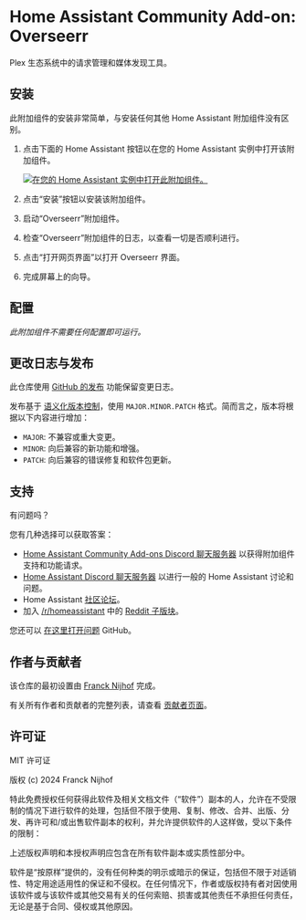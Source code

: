 # Home Assistant Community Add-on: Overseerr

Plex 生态系统中的请求管理和媒体发现工具。

## 安装

此附加组件的安装非常简单，与安装任何其他 Home Assistant 附加组件没有区别。

1. 点击下面的 Home Assistant 按钮以在您的 Home Assistant 实例中打开该附加组件。

   [![在您的 Home Assistant 实例中打开此附加组件。][addon-badge]][addon]

1. 点击“安装”按钮以安装该附加组件。
1. 启动“Overseerr”附加组件。
1. 检查“Overseerr”附加组件的日志，以查看一切是否顺利进行。
1. 点击“打开网页界面”以打开 Overseerr 界面。
1. 完成屏幕上的向导。

## 配置

_此附加组件不需要任何配置即可运行。_

## 更改日志与发布

此仓库使用 [GitHub 的发布][releases] 功能保留变更日志。

发布基于 [语义化版本控制][semver]，使用 `MAJOR.MINOR.PATCH` 格式。简而言之，版本将根据以下内容进行增加：

- `MAJOR`: 不兼容或重大变更。
- `MINOR`: 向后兼容的新功能和增强。
- `PATCH`: 向后兼容的错误修复和软件包更新。

## 支持

有问题吗？

您有几种选择可以获取答案：

- [Home Assistant Community Add-ons Discord 聊天服务器][discord] 以获得附加组件支持和功能请求。
- [Home Assistant Discord 聊天服务器][discord-ha] 以进行一般的 Home Assistant 讨论和问题。
- Home Assistant [社区论坛][forum]。
- 加入 [/r/homeassistant][reddit] 中的 [Reddit 子版块][reddit]。

您还可以 [在这里打开问题][issue] GitHub。

## 作者与贡献者

该仓库的最初设置由 [Franck Nijhof][frenck] 完成。

有关所有作者和贡献者的完整列表，请查看 [贡献者页面][contributors]。

## 许可证

MIT 许可证

版权 (c) 2024 Franck Nijhof

特此免费授权任何获得此软件及相关文档文件（“软件”）副本的人，允许在不受限制的情况下进行软件的处理，包括但不限于使用、复制、修改、合并、出版、分发、再许可和/或出售软件副本的权利，并允许提供软件的人这样做，受以下条件的限制：

上述版权声明和本授权声明应包含在所有软件副本或实质性部分中。

软件是“按原样”提供的，没有任何种类的明示或暗示的保证，包括但不限于对适销性、特定用途适用性的保证和不侵权。在任何情况下，作者或版权持有者对因使用该软件或与该软件或其他交易有关的任何索赔、损害或其他责任不承担任何责任，无论是基于合同、侵权或其他原因。

[addon-badge]: https://my.home-assistant.io/badges/supervisor_addon.svg
[addon]: https://my.home-assistant.io/redirect/supervisor_addon/?addon=a0d7b954_overseerr&repository_url=https%3A%2F%2Fgithub.com%2Fhassio-addons%2Frepository
[contributors]: https://github.com/hassio-addons/addon-overseerr/graphs/contributors
[discord-ha]: https://discord.gg/c5DvZ4e
[discord]: https://discord.me/hassioaddons
[forum]: https://community.home-assistant.io/t/?u=frenck
[frenck]: https://github.com/frenck
[issue]: https://github.com/hassio-addons/addon-overseerr/issues
[reddit]: https://reddit.com/r/homeassistant
[releases]: https://github.com/hassio-addons/addon-overseerr/releases
[semver]: http://semver.org/spec/v2.0.0.html